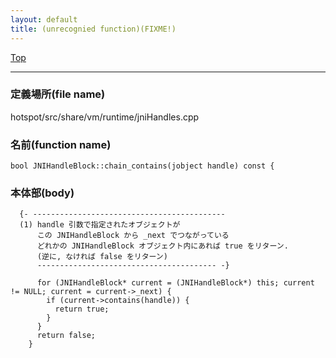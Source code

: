 ```yaml
---
layout: default
title: (unrecognied function)(FIXME!)
---
```

[Top](../index.html)

--- 
### 定義場所(file name)
hotspot/src/share/vm/runtime/jniHandles.cpp

### 名前(function name)
```
bool JNIHandleBlock::chain_contains(jobject handle) const {
```

### 本体部(body)
```
  {- -------------------------------------------
  (1) handle 引数で指定されたオブジェクトが
      この JNIHandleBlock から _next でつながっている
      どれかの JNIHandleBlock オブジェクト内にあれば true をリターン.
      (逆に, なければ false をリターン)
      ---------------------------------------- -}

	  for (JNIHandleBlock* current = (JNIHandleBlock*) this; current != NULL; current = current->_next) {
	    if (current->contains(handle)) {
	      return true;
	    }
	  }
	  return false;
	}
	
```


